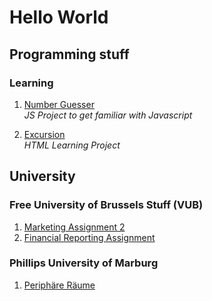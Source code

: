 # Hello World

## Programming stuff
### Learning
1. [Number Guesser](https://felsenuboot.github.io/number-guesser/)
<br>_JS Project to get familiar with Javascript_

2. [Excursion](https://felsenuboot.github.io/excursion/)
<br>_HTML Learning Project_

## University
### Free University of Brussels Stuff (VUB)
1. [Marketing Assignment 2](./University/Marketing/assignment2.html)
2. [Financial Reporting Assignment](./University/AccountingandFinancialReporting/assignment.html)

### Phillips University of Marburg
1. [Periphäre Räume](./University/Marburg/PeriphäreRäume/gruenerevolution.html)

